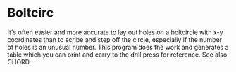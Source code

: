 ﻿# Boltcirc

It's often easier and more accurate to lay out holes on a boltcircle with 
x-y coordinates than to scribe and step off the circle, especially if the 
number of holes is an unusual number. This program does the work and 
generates a table which you can print and carry to the drill press for 
reference. See also CHORD.

